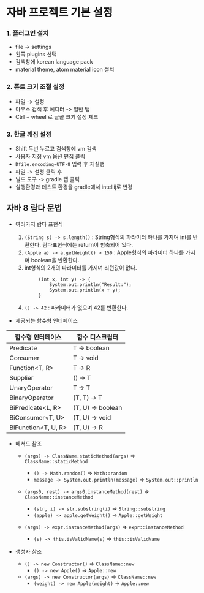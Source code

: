 # 자바 프로젝트 기본 설정

### 1. 플러그인 설치
   - file -> settings
   - 왼쪽 plugins 선택 
   - 검색창에 korean language pack
   - material theme, atom material icon 설치

### 2. 폰트 크기 조절 설정
   - 파일 -> 설정
   - 마우스 검색 후 에디터 -> 일반 탭
   - Ctrl + wheel 로 글꼴 크기 설정 체크 

### 3. 한글 깨짐 설정
   - Shift  두번 누르고 검색창에 vm 검색
   - 사용자 지정 vm 옵션 편집 클릭
   - `Dfile.encoding=UTF-8` 입력 후 재실행
   - 파일 -> 설정 클릭 후
   - 빌드 도구 -> gradle 탭 클릭
   - 실행환경과 테스트 환경을 gradle에서 intellij로 변경

## 자바 8 람다 문법 
- 여러가지 람다 표현식
    1. `(String s) -> s.length()` : String형식의 파라미터 하나를 가지며 int를 반환한다. 람다표현식에는 return이 함축되어 있다.
    1. `(Apple a) -> a.getWeight() > 150` : Apple형식의 파라미터 하나를 가지며 boolean을 반환한다.
    1. int형식의 2개의 파라미터를 가지며 리턴값이 없다.
        ```
             (int x, int y) -> {
                 System.out.println("Result:");
                 System.out.println(x + y);
             }
        ```
    1. `() -> 42` : 파라미터가 없으며 42를 반환한다.

- 제공되는 함수형 인터페이스

함수형 인터페이스 | 함수 디스크립터 |
---|---|
Predicate<T> | T -> boolean
Consumer<T> | T -> void
Function<T, R> | T -> R
Supplier<T> | () -> T
UnaryOperator<T> | T -> T
BinaryOperator<T> | (T, T) -> T
BiPredicate<L, R> | (T, U) -> boolean
BiConsumer<T, U> | (T, U) -> void
BiFunction<T, U, R> | (T, U) -> R

- 메서드 참조
    - `(args) -> ClassName.staticMethod(args)` => `ClassName::staticMethod`
        - `() -> Math.random()` => `Math::random`
        - `message -> System.out.println(message)` => `System.out::println`

    - `(args0, rest) -> args0.instanceMethod(rest)` => `ClassName::instanceMethod`
        - `(str, i) -> str.substring(i)` => `String::substring`
        - `(apple) -> apple.getWeight()` => `Apple::getWeight`
    - `(args) -> expr.instanceMethod(args)` => `expr::instanceMethod`
        - `(s) -> this.isValidName(s)` => `this::isValidName`

- 생성자 참조
    - `() -> new Constructor()` => `ClassName::new`
        - `() -> new Apple()`  => `Apple::new`
    - `(args) -> new Constructor(args)` => `ClassName::new`
        - `(weight) -> new Apple(weight)` => `Apple::new`